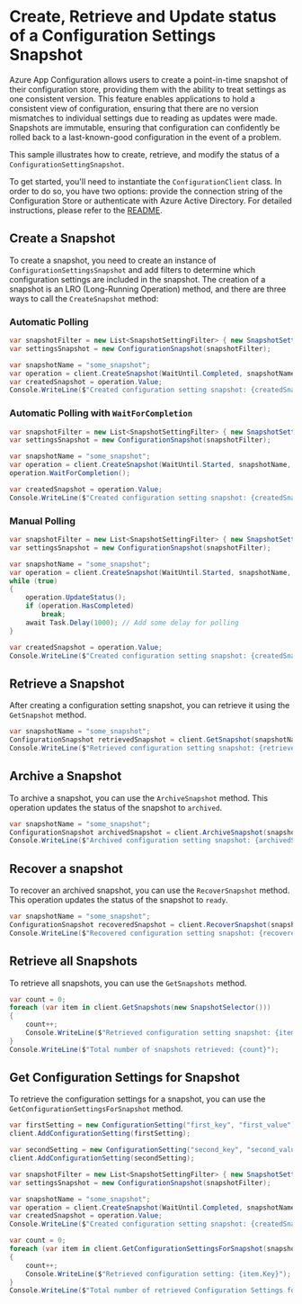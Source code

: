 # Create, Retrieve and Update status of a Configuration Settings Snapshot

Azure App Configuration allows users to create a point-in-time snapshot of their configuration store, providing them with the ability to treat settings as one consistent version. This feature enables applications to hold a consistent view of configuration, ensuring that there are no version mismatches to individual settings due to reading as updates were made.  Snapshots are immutable, ensuring that configuration can confidently be rolled back to a last-known-good configuration in the event of a problem. 

This sample illustrates how to create, retrieve, and modify the status of a `ConfigurationSettingSnapshot`.

To get started, you'll need to instantiate the `ConfigurationClient` class. In order to do so, you have two options: provide the connection string of the Configuration Store or authenticate with Azure Active Directory. For detailed instructions, please refer to the [README](https://github.com/Azure/azure-sdk-for-net/blob/main/sdk/appconfiguration/Azure.Data.AppConfiguration/README.md#authenticate-the-client).

## Create a Snapshot

To create a snapshot, you need to create an instance of `ConfigurationSettingsSnapshot` and add filters to determine which configuration settings are included in the snapshot. The creation of a snapshot is an LRO (Long-Running Operation) method, and there are three ways to call the `CreateSnapshot` method:

### Automatic Polling

```C# Snippet:AzConfigSample11_CreateSnapshot_AutomaticPolling
var snapshotFilter = new List<SnapshotSettingFilter> { new SnapshotSettingFilter("some_key") };
var settingsSnapshot = new ConfigurationSnapshot(snapshotFilter);

var snapshotName = "some_snapshot";
var operation = client.CreateSnapshot(WaitUntil.Completed, snapshotName, settingsSnapshot);
var createdSnapshot = operation.Value;
Console.WriteLine($"Created configuration setting snapshot: {createdSnapshot.Name}, Status: {createdSnapshot.Status}");
```

### Automatic Polling with `WaitForCompletion`

```C# Snippet:AzConfigSample11_CreateSnapshot_AutomaticPollingLater
var snapshotFilter = new List<SnapshotSettingFilter> { new SnapshotSettingFilter("some_key") };
var settingsSnapshot = new ConfigurationSnapshot(snapshotFilter);

var snapshotName = "some_snapshot";
var operation = client.CreateSnapshot(WaitUntil.Started, snapshotName, settingsSnapshot);
operation.WaitForCompletion();

var createdSnapshot = operation.Value;
Console.WriteLine($"Created configuration setting snapshot: {createdSnapshot.Name}, status: {createdSnapshot.Status}");
```

### Manual Polling

```C# Snippet:AzConfigSample11_CreateSnapshot_ManualPolling
var snapshotFilter = new List<SnapshotSettingFilter> { new SnapshotSettingFilter("some_key") };
var settingsSnapshot = new ConfigurationSnapshot(snapshotFilter);

var snapshotName = "some_snapshot";
var operation = client.CreateSnapshot(WaitUntil.Started, snapshotName, settingsSnapshot);
while (true)
{
    operation.UpdateStatus();
    if (operation.HasCompleted)
        break;
    await Task.Delay(1000); // Add some delay for polling
}

var createdSnapshot = operation.Value;
Console.WriteLine($"Created configuration setting snapshot: {createdSnapshot.Name}, status: {createdSnapshot.Status}");
```

## Retrieve a Snapshot

After creating a configuration setting snapshot, you can retrieve it using the `GetSnapshot` method.

```C# Snippet:AzConfigSample11_GetSnapshot
var snapshotName = "some_snapshot";
ConfigurationSnapshot retrievedSnapshot = client.GetSnapshot(snapshotName);
Console.WriteLine($"Retrieved configuration setting snapshot: {retrievedSnapshot.Name}, status: {retrievedSnapshot.Status}");
```

## Archive a Snapshot

To archive a snapshot, you can use the `ArchiveSnapshot` method. This operation updates the status of the snapshot to `archived`.

```C# Snippet:AzConfigSample11_ArchiveSnapshot
var snapshotName = "some_snapshot";
ConfigurationSnapshot archivedSnapshot = client.ArchiveSnapshot(snapshotName);
Console.WriteLine($"Archived configuration setting snapshot: {archivedSnapshot.Name}, status: {archivedSnapshot.Status}");
```

## Recover a snapshot

To recover an archived snapshot, you can use the `RecoverSnapshot` method. This operation updates the status of the snapshot to `ready`.

```C# Snippet:AzConfigSample11_RecoverSnapshot
var snapshotName = "some_snapshot";
ConfigurationSnapshot recoveredSnapshot = client.RecoverSnapshot(snapshotName);
Console.WriteLine($"Recovered configuration setting snapshot: {recoveredSnapshot.Name}, status: {recoveredSnapshot.Status}");
```

## Retrieve all Snapshots

To retrieve all snapshots, you can use the `GetSnapshots` method.

```C# Snippet:AzConfigSample11_GetSnapshots
var count = 0;
foreach (var item in client.GetSnapshots(new SnapshotSelector()))
{
    count++;
    Console.WriteLine($"Retrieved configuration setting snapshot: {item.Name}, status {item.Status}");
}
Console.WriteLine($"Total number of snapshots retrieved: {count}");
```

## Get Configuration Settings for Snapshot

To retrieve the configuration settings for a snapshot, you can use the `GetConfigurationSettingsForSnapshot` method.

```C# Snippet:AzConfigSample11_GetConfigurationSettingsForSnapshot
var firstSetting = new ConfigurationSetting("first_key", "first_value");
client.AddConfigurationSetting(firstSetting);

var secondSetting = new ConfigurationSetting("second_key", "second_value");
client.AddConfigurationSetting(secondSetting);

var snapshotFilter = new List<SnapshotSettingFilter> { new SnapshotSettingFilter(firstSetting.Key), new SnapshotSettingFilter(secondSetting.Key) };
var settingsSnapshot = new ConfigurationSnapshot(snapshotFilter);

var snapshotName = "some_snapshot";
var operation = client.CreateSnapshot(WaitUntil.Completed, snapshotName, settingsSnapshot);
var createdSnapshot = operation.Value;
Console.WriteLine($"Created configuration setting snapshot: {createdSnapshot.Name}, Status: {createdSnapshot.Status}");

var count = 0;
foreach (var item in client.GetConfigurationSettingsForSnapshot(snapshotName))
{
    count++;
    Console.WriteLine($"Retrieved configuration setting: {item.Key}");
}
Console.WriteLine($"Total number of retrieved Configuration Settings for snapshot {snapshotName}: {count}");
```
